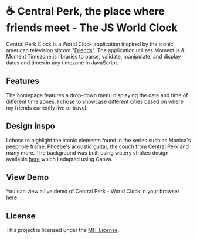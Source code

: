 # ☕ Central Perk, the place where friends meet - The JS World Clock 

Central Perk Clock is a World Clock application inspired by the iconic american television sitcom "[Friends](https://en.wikipedia.org/wiki/Friends)".
The application utilizes Moment.js & Moment Timezone.js libraries to parse, validate, manipulate, and display dates and times in any timezone in JavaScript.

## Features

The homepage features a drop-down menu displaying the date and time of different time zones.
I chose to showcase different cities based on where my friends currently live or travel.

## Design inspo

I chose to highlight the iconic elements found in the series such as Monica's peephole frame, Phoebe's acoustic guitar, the couch from Central Perk and many more.
The background was built using watery strokes design available [here](https://www.behance.net/gallery/115826849/Friends-TV-show-Illustration-design) which I adapted using Canva.

## View Demo

You can view a live demo of Central Perk - World Clock in your browser [here](https://friends-o-clock.netlify.app/). 

## License

This project is licensed under the [MIT License](LICENSE).
